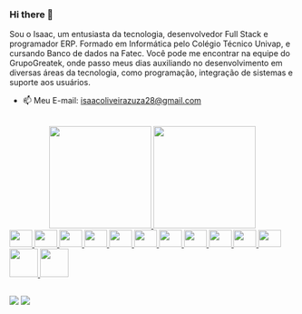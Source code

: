 ### Hi there 👋
Sou o Isaac, um entusiasta da tecnologia, desenvolvedor Full Stack e programador ERP. Formado em Informática pelo Colégio Técnico Univap, e cursando Banco de dados na Fatec. Você pode me encontrar na equipe do GrupoGreatek, onde passo meus dias auxiliando no desenvolvimento em diversas áreas da tecnologia, como programação, integração de sistemas e suporte aos usuários.
- 📫 Meu E-mail: isaacoliveirazuza28@gmail.com
<br>
<div align="center">
  <a href="https://github.com/IsaacOliveiraSouza">
  <img height="180em" src="https://github-readme-stats.vercel.app/api?username=IsaacOliveiraSouza&show_icons=true&theme=dracula&include_all_commits=true&count_private=true"/>
  <img height="180em" src="https://github-readme-stats.vercel.app/api/top-langs/?username=IsaacOliveiraSouza&layout=compact&langs_count=7&theme=dracula"/>
</div>
  
  <div>
    
<img width="40" height="30" src="https://cdn.jsdelivr.net/gh/devicons/devicon/icons/vscode/vscode-original.svg" />
<img width="40" height="30"  src="https://cdn.jsdelivr.net/gh/devicons/devicon/icons/c/c-original.svg" />
<img width="40" height="30" src="https://cdn.jsdelivr.net/gh/devicons/devicon/icons/androidstudio/androidstudio-original.svg" />
<img width="40" height="30" src="https://cdn.jsdelivr.net/gh/devicons/devicon/icons/html5/html5-original-wordmark.svg" />
<img width="40" height="30" src="https://cdn.jsdelivr.net/gh/devicons/devicon/icons/css3/css3-original-wordmark.svg" />
<img width="40" height="30" src="https://cdn.jsdelivr.net/gh/devicons/devicon/icons/javascript/javascript-original.svg" />
<img width="40" height="30" src="https://cdn.jsdelivr.net/gh/devicons/devicon/icons/mysql/mysql-original.svg" />
<img width="40" height="30" src="https://cdn.jsdelivr.net/gh/devicons/devicon/icons/mongodb/mongodb-original-wordmark.svg" />
<img width="40" height="30" src="https://cdn.jsdelivr.net/gh/devicons/devicon/icons/php/php-original.svg" />
<img width="40" height="30" src="https://cdn.jsdelivr.net/gh/devicons/devicon/icons/python/python-original-wordmark.svg" />
<img width="40" height="30" src="https://cdn.jsdelivr.net/gh/devicons/devicon/icons/csharp/csharp-original.svg" />
<img width="50" height="50" src="https://cdn.jsdelivr.net/gh/devicons/devicon/icons/dart/dart-original-wordmark.svg" />
<img width="50" height="50" src="https://cdn.jsdelivr.net/gh/devicons/devicon/icons/nodejs/nodejs-original-wordmark.svg" />                          
                                        
  </div>
  
  ##
  
  <div>
     <a href="https://discord.com/channels/@me/883702612921290832" target="_blank"><img src="https://img.shields.io/badge/Discord-7289DA?style=for-the-badge&logo=discord&logoColor=white" target="_blank"></a> 
   <a href = "mailto:isaacoliveirazuza28@gmail.com"><img src="https://img.shields.io/badge/-Gmail-%23333?style=for-the-badge&logo=gmail&logoColor=white" target="_blank"></a>
  </div>
